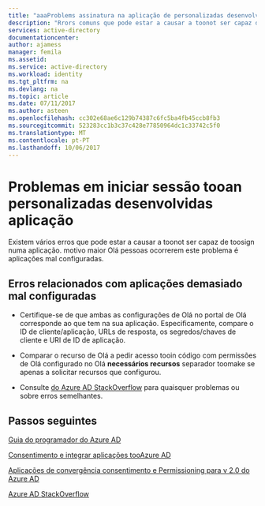 ```yaml
---
title: "aaaProblems assinatura na aplicação de personalizadas desenvolvidas tooan | Microsoft Docs"
description: "Rrors comuns que pode estar a causar a toonot ser capaz de toosign numa aplicação que tem de ser desenvolvido com o Azure AD"
services: active-directory
documentationcenter: 
author: ajamess
manager: femila
ms.assetid: 
ms.service: active-directory
ms.workload: identity
ms.tgt_pltfrm: na
ms.devlang: na
ms.topic: article
ms.date: 07/11/2017
ms.author: asteen
ms.openlocfilehash: cc302e68ae6c129b74387c6fc5ba4fb45ccb8fb3
ms.sourcegitcommit: 523283cc1b3c37c428e77850964dc1c33742c5f0
ms.translationtype: MT
ms.contentlocale: pt-PT
ms.lasthandoff: 10/06/2017
---
```

# <a name="problems-signing-in-tooan-custom-developed-application"></a>Problemas em iniciar sessão tooan personalizadas desenvolvidas aplicação

Existem vários erros que pode estar a causar a toonot ser capaz de toosign numa aplicação. motivo maior Olá pessoas ocorrerem este problema é aplicações mal configuradas.

## <a name="errors-related-too-misconfigured-apps"></a>Erros relacionados com aplicações demasiado mal configuradas

* Certifique-se de que ambas as configurações de Olá no portal de Olá corresponde ao que tem na sua aplicação. Especificamente, compare o ID de cliente/aplicação, URLs de resposta, os segredos/chaves de cliente e URI de ID de aplicação.

* Comparar o recurso de Olá a pedir acesso tooin código com permissões de Olá configurado no Olá **necessários recursos** separador toomake se apenas a solicitar recursos que configurou.

* Consulte [do Azure AD StackOverflow](http://stackoverflow.com/questions/tagged/azure-active-directory) para quaisquer problemas ou sobre erros semelhantes.

## <a name="next-steps"></a>Passos seguintes

[Guia do programador do Azure AD](https://docs.microsoft.com/azure/active-directory/develop/active-directory-developers-guide)<br>

[Consentimento e integrar aplicações tooAzure AD](https://docs.microsoft.com/azure/active-directory/develop/active-directory-integrating-applications>)<br>

[Aplicações de convergência consentimento e Permissioning para v 2.0 do Azure AD](https://docs.microsoft.com/azure/active-directory/develop/active-directory-v2-scopes)<br>

[Azure AD StackOverflow](http://stackoverflow.com/questions/tagged/azure-active-directory>)
